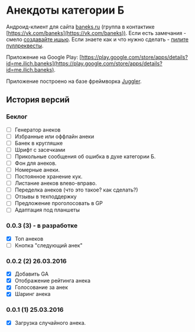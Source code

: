 # Анекдоты категории Б

Андроид-клиент для сайта [baneks.ru](http://baneks.ru) (группа в контактике [https://vk.com/baneks](https://vk.com/baneks)).
Если есть замечания - смело [создавайте ишью](https://github.com/dsokolov/baneks/issues/new).
Если знаете как и что нужно сделать - [пилите пуллреквесты](https://github.com/dsokolov/baneks/compare).

Приложение на Google Play: [https://play.google.com/store/apps/details?id=me.ilich.baneks](https://play.google.com/store/apps/details?id=me.ilich.baneks). 

Приложение построено на базе фреймворка [Juggler](https://github.com/dsokolov/juggler).

## История версий

### Беклог

- [ ] Генератор анеков
- [ ] Избранные или оффлайн анеки
- [ ] Банек в кругляшке
- [ ] Шрифт с засечками
- [ ] Прикольные сообщения об ошибка в духе категории Б.
- [ ] Фон для анеков.
- [ ] Номерные анеки.
- [ ] Постоянное хранение кук.
- [ ] Листание анеков влево-вправо.
- [ ] Переделка анеков (что это такое? как сделать?)
- [ ] Отзывы в техподдержку
- [ ] Предложение проголосовать в GP
- [ ] Адаптация под планшеты

### 0.0.3 (3) - в разработке

- [x] Топ анеков
- [ ] Кнопка "следующий анек"

### 0.0.2 (2) 26.03.2016

- [x] Добавить GA
- [x] Отображение рейтинга анека
- [x] Голосование за анек
- [x] Шаринг анека

### 0.0.1 (1) 25.03.2016

- [x] Загрузка случайного анека.
